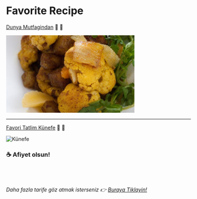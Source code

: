 # Favorite Recipe

[Dunya Mutfagindan](./Cauliflower_with_Oranges.md)  🧄 🧀

<img src="./images/Cauliflower_with_Oranges.jpeg" alt="Cauliflower with Oranges" width="350"/>  


---

[Favori Tatlim Künefe](./künefe_tarifi.md) 🍯 🌰

<img src="./images/künefe.jpg" alt="Künefe" width="350"/>  

### ☕ Afiyet olsun! 
</br>
</br>

###### Daha fazla tarife göz atmak isterseniz 👉️ [Buraya Tiklayin!](https://www.nefisyemektarifleri.com/)
